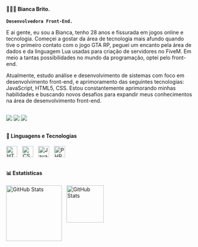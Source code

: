 #### 👩🏻‍💻 Bianca Brito.
**`Desenvolvedora Front-End.`**

E ai gente, eu sou a Bianca, tenho 28 anos e fissurada em jogos online e tecnologia. Começei a gostar da área de tecnologia mais afundo quando tive o primeiro contato com o jogo GTA RP, peguei um encanto pela área de dados e da linguagem Lua usadas para criação de servidores no FiveM. Em meio a tantas possibilidades no mundo da programação, optei pelo front-end.

Atualmente, estudo análise e desenvolvimento de sistemas com foco em desenvolvimento front-end, e aprimoramento das seguintes tecnologias: JavaScript, HTML5, CSS. Estou constantemente aprimorando minhas habilidades e buscando novos desafios para expandir meus conhecimentos na área de desenvolvimento front-end.

##
<div>
<a href="https://www.linkedin.com/in/biancabritorec/"target=_blank><img src="https://img.shields.io/badge/LinkedIn-0077B5?style=for-the-badge&logo=linkedin&logoColor=white" target="_blank"></a>
<a href = "mailto:biancabritorec.gmail.com"><img src="https://img.shields.io/badge/Gmail-D14836?style=for-the-badge&logo=gmail&logoColor=white" target="_blank"></a>
<a href="https://www.instagram.com/biabtx/"target=_blank><img src="https://img.shields.io/badge/Instagram-E4405F?style=for-the-badge&logo=instagram&logoColor=white"></a>
</div>


##
#### 🤖 Linguagens e Tecnologias

<img 
    align="left" 
    alt="HTML"
    title="HTML" 
    width="30px" 
    style="padding-right: 10px;" 
    src="https://cdn.jsdelivr.net/gh/devicons/devicon@latest/icons/html5/html5-original.svg" 
/>
<img 
    align="left" 
    alt="CSS" 
    title="CSS"
    width="30px" 
    style="padding-right: 10px;" 
    src="https://cdn.jsdelivr.net/gh/devicons/devicon@latest/icons/css3/css3-original.svg" 
/>
<img 
    align="left" 
    alt="JavaScript" 
    title="JavaScript"
    width="30px" 
    style="padding-right: 10px;" 
    src="https://cdn.jsdelivr.net/gh/devicons/devicon@latest/icons/javascript/javascript-original.svg" 
/>
<img 
    align="left" 
    alt="PHP" 
    title="PHP"
    width="30px" 
    style="padding-right: 10px;" 
    src="https://cdn.jsdelivr.net/gh/devicons/devicon@latest/icons/php/php-original.svg"  
/>
<br/>
<br/>


##
#### 📊 Estatísticas

<p>
  <img 
    align="left" 
    alt="GitHub Stats" 
    height="150" 
    style="padding-right: 10px;" 
    src="https://github-readme-stats.vercel.app/api?username=BiancaSBrito&show_icons=true&theme=tokyonight&include_all_commits=true&locale=pt-br" 
  />

<img 
      align="left" 
      alt="GitHub Stats" 
      height="100" 
      src="https://github-readme-stats.vercel.app/api/top-langs/?username=BiancaSBrito&theme=tokyonight&layout=compact&custom_title=Tecnologias&langs_count=9" 
  />

</p>
